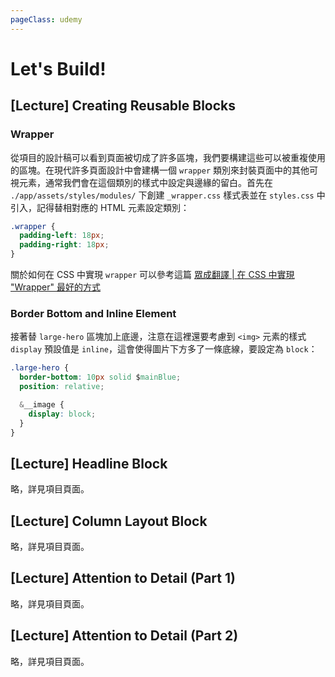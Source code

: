 ```yaml
---
pageClass: udemy
---
```


# Let's Build!

## [Lecture] Creating Reusable Blocks

### Wrapper

從項目的設計稿可以看到頁面被切成了許多區塊，我們要構建這些可以被重複使用的區塊。在現代許多頁面設計中會建構一個 `wrapper` 類別來封裝頁面中的其他可視元素，通常我們會在這個類別的樣式中設定與邊緣的留白。首先在 `./app/assets/styles/modules/` 下創建 `_wrapper.css` 樣式表並在 `styles.css` 中引入，記得替相對應的 HTML 元素設定類別：

```css
.wrapper {
  padding-left: 18px;
  padding-right: 18px;
}
```

關於如何在 CSS 中實現 `wrapper` 可以參考這篇 [眾成翻譯 | 在 CSS 中實現 "Wrapper" 最好的方式](https://www.zcfy.cc/article/the-best-way-to-implement-a-quot-wrapper-quot-in-css-css-tricks)

### Border Bottom and Inline Element

接著替 `large-hero` 區塊加上底邊，注意在這裡還要考慮到 `<img>` 元素的樣式 `display` 預設值是 `inline`，這會使得圖片下方多了一條底線，要設定為 `block`：

```css
.large-hero {
  border-bottom: 10px solid $mainBlue;
  position: relative;

  &__image {
    display: block;
  }
}
```

## [Lecture] Headline Block

略，詳見項目頁面。

## [Lecture] Column Layout Block

略，詳見項目頁面。

## [Lecture] Attention to Detail (Part 1)

略，詳見項目頁面。

## [Lecture] Attention to Detail (Part 2)

略，詳見項目頁面。
